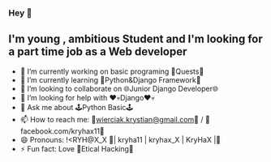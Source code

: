 ### Hey 👋
## I'm young , ambitious Student and I'm looking for a part time job as a Web developer
- 🔭 I’m currently working on basic programing 📕Quests📕
- 🌱 I’m currently learning 🐍Python&Django Framework🐍
- 👯 I’m looking to collaborate on 🌐Junior Django Developer🌐
- 🤔 I’m looking for help with ❤💀Django❤💀
- 💬 Ask me about 🕹️Python Basic🕹️ 
- 📫 How to reach me: 📧wierciak.krystian@gmail.com📧 / 📇facebook.com/kryhax11📇
- 😄 Pronouns: !<RYH@X_X 📛| kryha11 | kryhax_X | KryHaX |📛
- ⚡ Fun fact: Love 🤖Etical Hacking🤖

